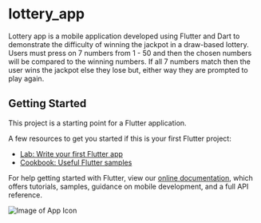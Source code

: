 # lottery_app

Lottery app is a mobile application developed using Flutter and Dart to demonstrate the difficulty of winning the jackpot in a draw-based lottery. Users must press on 7 numbers from 1 - 50 and then the chosen numbers will be compared to the winning numbers. If all 7 numbers match then the user wins the jackpot else they lose but, either way they are prompted to play again.

## Getting Started

This project is a starting point for a Flutter application.

A few resources to get you started if this is your first Flutter project:

- [Lab: Write your first Flutter app](https://flutter.dev/docs/get-started/codelab)
- [Cookbook: Useful Flutter samples](https://flutter.dev/docs/cookbook)

For help getting started with Flutter, view our
[online documentation](https://flutter.dev/docs), which offers tutorials,
samples, guidance on mobile development, and a full API reference.


![Image of App Icon](https://github.com/JustinSo1/LotteryApp/blob/master/images/icon.png)

